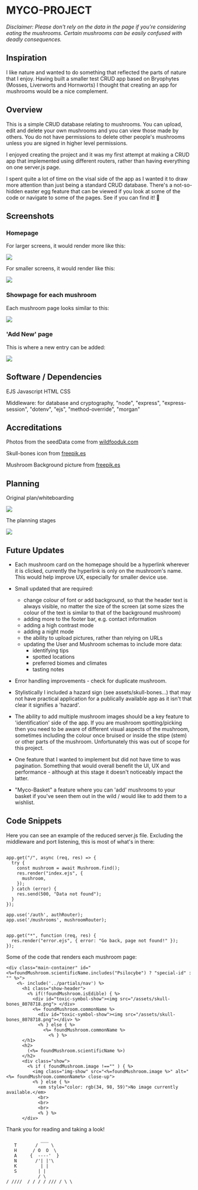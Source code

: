 # MYCO-PROJECT

_Disclaimer: Please don't rely on the data in the page if you're considering eating the mushrooms. Certain mushrooms can be easily confused with deadly consequences._

## Inspiration

I like nature and wanted to do something that reflected the parts of nature that I enjoy. Having built a smaller test CRUD app based on Bryophytes (Mosses, Liverworts and Hornworts) I thought that creating an app for mushrooms would be a nice complement.

## Overview

This is a simple CRUD database relating to mushrooms. You can upload, edit and delete your own mushrooms and you can view those made by others. You do not have permissions to delete other people's mushrooms unless you are signed in higher level permissions.

I enjoyed creating the project and it was my first attempt at making a CRUD app that implemented using different routers, rather than having everything on one server.js page.

I spent quite a lot of time on the visal side of the app as I wanted it to draw more attention than just being a standard CRUD database. There's a not-so-hidden easter egg feature that can be viewed if you look at some of the code or navigate to some of the pages. See if you can find it! 🍄

## Screenshots

### Homepage

For larger screens, it would render more like this:

![](./README-assets/screenshot3.png)

For smaller screens, it would render like this:

![](./README-assets/screenshot4.png)

### Showpage for each mushroom

Each mushroom page looks similar to this:

![](./README-assets/screenshot6.png)

### 'Add New' page

This is where a new entry can be added:

![](./README-assets/screenshot5.png)

## Software / Dependencies

EJS
Javascript
HTML
CSS

Middleware: for database and cryptography, "node", "express", "express-session", "dotenv", "ejs", "method-override", "morgan"

## Accreditations

Photos from the seedData come from [wildfooduk.com](www.wildfooduk.com)

Skull-bones icon from [freepik.es](https://www.freepik.es/)

Mushroom Background picture from [freepik.es](https://www.freepik.es/)

## Planning

Original plan/whiteboarding

![](./README-assets/screenshot2.png)

The planning stages

![](./README-assets/screenshot1.png)

## Future Updates

- Each mushroom card on the homepage should be a hyperlink wherever it is clicked, currently the hyperlink is only on the mushroom's name. This would help improve UX, especially for smaller device use.

- Small updated that are required:
  - change colour of font or add background, so that the header text is always visible, no matter the size of the screen (at some sizes the colour of the text is similar to that of the background mushroom)
  - adding more to the footer bar, e.g. contact information
  - adding a high contrast mode
  - adding a night mode
  - the ability to upload pictures, rather than relying on URLs
  - updating the User and Mushroom schemas to include more data:
    - identifying tips
    - spotted locations
    - preferred biomes and climates
    - tasting notes

- Error handling improvements - check for duplicate mushroom.

- Stylistically I included a hazard sign (see assets/skull-bones...) that may not have practical application for a publically available app as it isn't that clear it signifies a 'hazard'.

- The ability to add multiple mushroom images should be a key feature to 'identification' side of the app. If you are mushroom spotting/picking then you need to be aware of different visual aspects of the mushroom, sometimes including the colour once bruised or inside the stipe (stem) or other parts of the mushroom. Unfortunately this was out of scope for this project.

- One feature that I wanted to implement but did not have time to was pagination. Something that would overall benefit the UI, UX and performance - although at this stage it doesn't noticeably impact the latter.

- "Myco-Basket" a feature where you can 'add' mushrooms to your basket if you've seen them out in the wild / would like to add them to a wishlist.

## Code Snippets

Here you can see an example of the reduced server.js file. Excluding the middleware and port listening, this is most of what's in there:

```

app.get("/", async (req, res) => {
  try {
    const mushroom = await Mushroom.find();
    res.render("index.ejs", {
      mushroom,
    });
  } catch (error) {
    res.send(500, "Data not found");
  }
});

app.use('/auth', authRouter);
app.use('/mushrooms', mushroomRouter);


app.get("*", function (req, res) {
  res.render("error.ejs", { error: "Go back, page not found!" });
});
```

Some of the code that renders each mushroom page:

```
<div class="main-container" id="<%=foundMushroom.scientificName.includes("Psilocybe") ? "special-id" : "" %>">
    <%- include('../partials/nav') %>
      <h1 class="show-header">
        <% if(!foundMushroom.isEdible) { %>
          <div id="toxic-symbol-show"><img src="/assets/skull-bones_8078718.png"> </div>
          <%= foundMushroom.commonName %>
            <div id="toxic-symbol-show"><img src="/assets/skull-bones_8078718.png"></div> %>
            <% } else { %>
              <%= foundMushroom.commonName %>
                <% } %>
      </h1>
      <h2>
        (<%= foundMushroom.scientificName %>)
      </h2>
      <div class="show">
        <% if ( foundMushroom.image !=="" ) { %>
          <img class="img-show" src="<%=foundMushroom.image %>" alt="<%= foundMushroom.commonName%> close-up">
          <% } else { %>
            <em style="color: rgb(34, 98, 59)">No image currently available.</em>
            <br>
            <br>
            <br>
            <% } %>
      </div>
```

Thank you for reading and taking a look!

```
             ___
   T       /     \
   H      / O  O  \
   A     {  ----'  }
   N       /'| |'\
   K         | |
   S        | |
            / \
/ ////  / / / / /// / \ \
```
